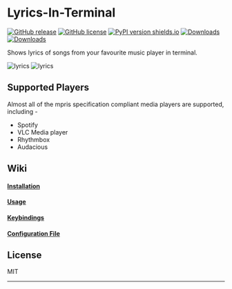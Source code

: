 # Lyrics-In-Terminal
[![GitHub release](https://img.shields.io/github/release/Jugran/lyrics-in-terminal/all.svg)](https://github.com/Jugran/lyrics-in-terminal/releases)
[![GitHub license](https://img.shields.io/github/license/Jugran/lyrics-in-terminal.svg)](https://github.com/Jugran/lyrics-in-terminal/blob/master/LICENSE)
[![PyPI version shields.io](https://img.shields.io/pypi/v/lyrics-in-terminal.svg)](https://pypi.python.org/pypi/lyrics-in-terminal/)
[![Downloads](https://pepy.tech/badge/lyrics-in-terminal)](https://pepy.tech/project/lyrics-in-terminal)
[![Downloads](https://pepy.tech/badge/lyrics-in-terminal/month)](https://pepy.tech/project/lyrics-in-terminal/month)

Shows lyrics of songs from your favourite music player in terminal.

![lyrics](https://raw.githubusercontent.com/Jugran/lyrics-in-terminal/master/images/001.png)
![lyrics](https://raw.githubusercontent.com/Jugran/lyrics-in-terminal/master/images/003.png)

## Supported Players
Almost all of the mpris specification compliant media players are supported, including -
* Spotify
* VLC Media player
* Rhythmbox
* Audacious

## Wiki

#### [Installation](https://github.com/Jugran/lyrics-in-terminal/wiki/Installation)
#### [Usage](https://github.com/Jugran/lyrics-in-terminal/wiki/Usage)
#### [Keybindings](https://github.com/Jugran/lyrics-in-terminal/wiki/Keybindings)
#### [Configuration File](https://github.com/Jugran/lyrics-in-terminal/wiki/Configuration-File)

License
----
MIT
- - - -
